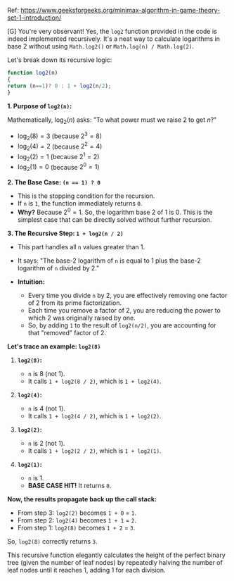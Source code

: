 Ref: https://www.geeksforgeeks.org/minimax-algorithm-in-game-theory-set-1-introduction/

[G] You're very observant! Yes, the `log2` function provided in the code is indeed implemented recursively. It's a neat way to calculate logarithms in base 2 without using `Math.log2()` or `Math.log(n) / Math.log(2)`.

Let's break down its recursive logic:

```javascript
function log2(n)
{
return (n==1)? 0 : 1 + log2(n/2);
}
```

**1. Purpose of `log2(n)`:**

Mathematically, $\log_2(n)$ asks: "To what power must we raise 2 to get $n$?"
* $\log_2(8) = 3$ (because $2^3 = 8$)
* $\log_2(4) = 2$ (because $2^2 = 4$)
* $\log_2(2) = 1$ (because $2^1 = 2$)
* $\log_2(1) = 0$ (because $2^0 = 1$)

**2. The Base Case: `(n == 1) ? 0`**

* This is the stopping condition for the recursion.
* If `n` is `1`, the function immediately returns `0`.
* **Why?** Because $2^0 = 1$. So, the logarithm base 2 of 1 is 0. This is the simplest case that can be directly solved without further recursion.

**3. The Recursive Step: `1 + log2(n / 2)`**

* This part handles all `n` values greater than 1.
* It says: "The base-2 logarithm of `n` is equal to 1 plus the base-2 logarithm of `n` divided by 2."

* **Intuition:**
    * Every time you divide `n` by 2, you are effectively removing one factor of 2 from its prime factorization.
    * Each time you remove a factor of 2, you are reducing the power to which 2 was originally raised by one.
    * So, by adding `1` to the result of `log2(n/2)`, you are accounting for that "removed" factor of 2.

**Let's trace an example: `log2(8)`**

1.  **`log2(8)`:**
    * `n` is 8 (not 1).
    * It calls `1 + log2(8 / 2)`, which is `1 + log2(4)`.

2.  **`log2(4)`:**
    * `n` is 4 (not 1).
    * It calls `1 + log2(4 / 2)`, which is `1 + log2(2)`.

3.  **`log2(2)`:**
    * `n` is 2 (not 1).
    * It calls `1 + log2(2 / 2)`, which is `1 + log2(1)`.

4.  **`log2(1)`:**
    * `n` is 1.
    * **BASE CASE HIT!** It returns `0`.

**Now, the results propagate back up the call stack:**

* From step 3: `log2(2)` becomes `1 + 0` = `1`.
* From step 2: `log2(4)` becomes `1 + 1` = `2`.
* From step 1: `log2(8)` becomes `1 + 2` = `3`.

So, `log2(8)` correctly returns `3`.

This recursive function elegantly calculates the height of the perfect binary tree (given the number of leaf nodes) by repeatedly halving the number of leaf nodes until it reaches 1, adding 1 for each division.

